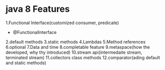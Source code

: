 # java 8 Features
1.Functional Interface(customized consumer, predicate)
 - @FunctionalInterface
   
2.default methods
3.static methods
4.Lambdas
5.Method references
6.optional
7.Data and time
8.completable feature
9.metaspace(how the developed, why thy introduced)
10.stream api(intermedaite stream, terminated stream)
11.collectors class methods
12.comparator(ading default and static methods)
